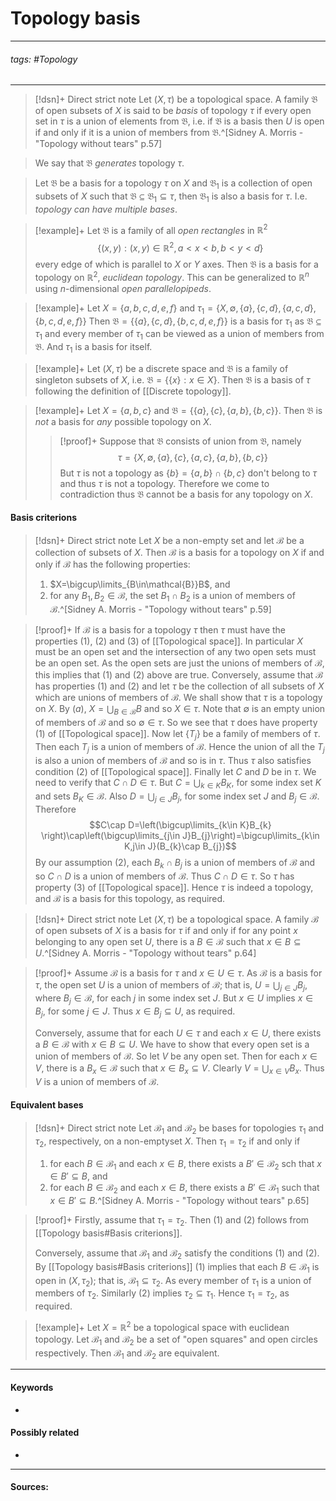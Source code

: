 # Topology basis
***
###### tags: #Topology 
***
>[!dsn]+ Direct strict note
>Let $(X,\tau)$ be a topological space. A family $\mathfrak{B}$ of open subsets of $X$ is said to be *basis* of topology $\tau$ if every open set in $\tau$ is a union of elements from $\mathfrak{B}$, i.e. if $\mathfrak{B}$ is a basis then $U$ is open if and only if it is a union of members from $\mathfrak{B}$.^[Sidney A. Morris - "Topology without tears" p.57] 

>We say that $\mathfrak{B}$ *generates* topology $\tau$.

>Let $\mathfrak{B}$ be a basis for a topology $\tau$ on $X$ and $\mathfrak{B}_{1}$ is a collection of open subsets of $X$ such that $\mathfrak{B}\subseteq\mathfrak{B}_{1}\subseteq\tau$, then $\mathfrak{B}_{1}$ is also a basis for $\tau$. I.e. *topology can have multiple bases*.

>[!example]+ 
>Let $\mathfrak{B}$ is a family of all *open rectangles* in $\mathbb{R}^{2}$
>$$\{(x,y):(x,y)\in\mathbb{R}^{2},a<x<b,b<y<d \}$$
>every edge of which is parallel to $X$ or $Y$ axes.
>Then $\mathfrak{B}$ is a basis for a topology on $\mathbb{R}^{2}$, *euclidean topology*.
>This can be generalized to $\mathbb{R}^{n}$ using $n$-dimensional *open parallelopipeds*.

>[!example]+
>Let $X=\{a,b,c,d,e,f\}$ and $\tau_{1}=\{X,\emptyset,\{a\}, \{c,d\},\{a,c,d\},\{b,c,d,e,f\}\}$
>Then $\mathfrak{B}=\{\{a\},\{c,d\},\{b,c,d,e,f\}\}$ is a basis for $\tau_{1}$ as $\mathfrak{B}\subseteq\tau_{1}$ and every member of $\tau_{1}$ can be viewed as a union of members from $\mathfrak{B}$.
>And $\tau_{1}$ is a basis for itself.

>[!example]+
>Let $(X,\tau)$ be a discrete space and $\mathfrak{B}$ is a family of singleton subsets of $X$, i.e. $\mathfrak{B}=\{\{x\}:x\in X\}$. Then $\mathfrak{B}$ is a basis of $\tau$ following the definition of [[Discrete topology]].

>[!example]+
>Let $X=\{a,b,c\}$ and $\mathfrak{B}=\{\{a\},\{c\},\{a,b\},\{b,c\}\}$. Then $\mathfrak{B}$ is *not* a basis for *any* possible topology on $X$.
>
>>[!proof]+
>>Suppose that $\mathfrak{B}$ consists of union from $\mathfrak{B}$, namely
>>$$\tau=\{X,\emptyset,\{a\},\{c\},\{a,c\},\{a,b\},\{b,c\}\}$$
>>But $\tau$ is not a topology as $\{b\}=\{a,b\}\cap\{b,c\}$ don't belong to $\tau$ and thus $\tau$ is not a topology. Therefore we come to contradiction thus $\mathfrak{B}$ cannot be a basis for any topology on $X$.

#### Basis criterions
>[!dsn]+ Direct strict note
>Let $X$ be a non-empty set and let $\mathcal{B}$ be a collection of subsets of $X$. Then $\mathcal{B}$ is a basis for a topology on $X$ if and only if $\mathcal{B}$ has the following properties:
>1. $X=\bigcup\limits_{B\in\mathcal{B}}B$, and
>2. for any $B_{1},B_{2}\in\mathcal{B}$, the set $B_{1}\cap B_{2}$ is a union of members of $\mathcal{B}$.^[Sidney A. Morris - "Topology without tears" p.59]

>[!proof]+
>If $\mathcal{B}$ is a basis for a topology $\tau$ then $\tau$ must have the properties $(1)$, $(2)$ and $(3)$ of [[Topological space]]. In particular $X$ must be an open set and the intersection of any two open sets must be an open set. As the open sets are just the unions of members of $\mathcal{B}$, this implies that $(1)$ and $(2)$ above are true.
>Conversely, assume that $\mathcal{B}$ has properties $(1)$ and $(2)$ and let $\tau$ be the collection of all subsets of $X$ which are unions of members of $\mathcal{B}$. We shall show that $\tau$ is a topology on $X$.
>By $(a)$, $X=\bigcup_{B\in\mathcal{B}}B$ and so $X\in\tau$. Note that $\emptyset$ is an empty union of members of $\mathcal{B}$ and so $\emptyset\in\tau$. So we see that $\tau$ does have property $(1)$ of [[Topological space]].
>Now let $\{T_{j}\}$ be a family of members of $\tau$. Then each $T_{j}$ is a union of members of $\mathcal{B}$. Hence the union of all the $T_{j}$ is also a union of members of $\mathcal{B}$ and so is in $\tau$. Thus $\tau$ also satisfies condition $(2)$ of [[Topological space]].
>Finally let $C$ and $D$ be in $\tau$. We need to verify that $C\cap D\in\tau$. But $C=\bigcup_{k\in K}B_{K}$, for some index set $K$ and sets $B_{K}\in\mathcal{B}$. Also $D=\bigcup_{j\in J}B_{j}$, for some index set $J$ and $B_{j}\in\mathcal{B}$. Therefore
>$$C\cap D=\left(\bigcup\limits_{k\in K}B_{k} \right)\cap\left(\bigcup\limits_{j\in J}B_{j}\right)=\bigcup\limits_{k\in K,j\in J}(B_{k}\cap B_{j})$$
>By our assumption $(2)$, each $B_{k}\cap B_{j}$ is a union of members of $\mathcal{B}$ and so $C\cap D$ is a union of members of $\mathcal{B}$. Thus $C\cap D\in\tau$. So $\tau$ has property $(3)$ of [[Topological space]]. Hence $\tau$ is indeed a topology, and $\mathcal{B}$ is a basis for this topology, as required.

>[!dsn]+ Direct strict note
>Let $(X,\tau)$ be a topological space. A family $\mathcal{B}$ of open subsets of $X$ is a basis for $\tau$ if and only if for any point $x$ belonging to any open set $U$, there is a $B\in\mathcal{B}$ such that $x\in B\subseteq U$.^[Sidney A. Morris - "Topology without tears" p.64]

>[!proof]+
>Assume $\mathcal{B}$ is a basis for $\tau$ and $x\in U\in\tau$. As $\mathcal{B}$ is a basis for $\tau$, the open set $U$ is a union of members of $\mathcal{B}$; that is, $U=\bigcup_{j\in J}B_{j}$, where $B_{j}\in\mathcal{B}$, for each $j$ in some index set $J$. But $x\in U$ implies $x\in B_{j}$, for some $j\in J$. Thus $x\in B_{j}\subseteq U$, as required.
>
>Conversely, assume that for each $U\in\tau$ and each $x\in U$, there exists a $B\in\mathcal{B}$ with $x\in B\subseteq U$. We have to show that every open set is a union of members of $\mathcal{B}$. So let $V$ be any open set. Then for each $x\in V$, there is a $B_{x}\in\mathcal{B}$ such that $x\in B_{x}\subseteq V$. Clearly $V=\bigcup_{x\in V}B_{x}$. Thus $V$ is a union of members of $\mathcal{B}$.

#### Equivalent bases
>[!dsn]+ Direct strict note
>Let $\mathcal{B}_{1}$ and $\mathcal{B}_{2}$ be bases for topologies $\tau_{1}$ and $\tau_{2}$, respectively, on a non-emptyset $X$. Then $\tau_{1}=\tau_{2}$ if and only if 
>1. for each $B\in\mathcal{B}_{1}$ and each $x\in B$, there exists a $B'\in\mathcal{B}_{2}$ sch that $x\in B'\subseteq B$, and
>2. for each $B\in\mathcal{B}_{2}$ and each $x\in B$, there exists a $B'\in\mathcal{B}_{1}$ such that $x\in B'\subseteq B$.^[Sidney A. Morris - "Topology without tears" p.65]

>[!proof]+
>Firstly, assume that $\tau_{1}=\tau_{2}$. Then $(1)$ and $(2)$ follows from [[Topology basis#Basis criterions]].
>
>Conversely, assume that $\mathcal{B}_{1}$ and $\mathcal{B}_{2}$ satisfy the conditions $(1)$ and $(2)$. By [[Topology basis#Basis criterions]] $(1)$ implies that each $B\in\mathcal{B}_{1}$ is open in $(X,\tau_{2})$; that is, $\mathcal{B}_{1}\subseteq\tau_{2}$. As every member of $\tau_{1}$ is a union of members of $\tau_{2}$. Similarly $(2)$ implies $\tau_{2}\subseteq\tau_{1}$. Hence $\tau_{1}=\tau_{2}$, as required.

>[!example]+
>Let $X=\mathbb{R}^{2}$ be a topological space with euclidean topology. Let $\mathcal{B}_{1}$ and $\mathcal{B}_{2}$ be a set of "open squares" and open circles respectively. Then $\mathcal{B}_{1}$ and $\mathcal{B}_{2}$ are equivalent.
***
#### Keywords
- 
#### Possibly related
- 
***
#### Sources: